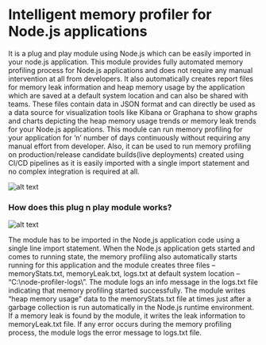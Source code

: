 # Intelligent memory profiler for Node.js applications

It is a plug and play module using Node.js which can be easily imported in your node.js application. This module provides fully automated memory profiling process for Node.js applications and does not require any manual intervention at all from developers. It also automatically creates report files for memory leak information and heap memory usage by the application which are saved at a default system location and can also be shared with teams. These files contain data in JSON format and can directly be used as a data source for visualization tools like Kibana or Graphana to show graphs and charts depicting the heap memory usage trends or memory leak trends for your Node.js applications. This module can run memory profiling for your application for ‘n’ number of days continuously without requiring any manual effort from developer. Also, it can be used to run memory profiling on production/release candidate builds(live deployments) created using CI/CD pipelines as it is easily imported with a single import statement and no complex integration is required at all.

![alt text](https://github.com/luvsharma19/node-memory-profiler/blob/main/image.png)

### How does this plug n play module works?


![alt text](https://github.com/luvsharma19/node-memory-profiler/blob/main/readMeImage.PNG)
 
The module has to be imported in the Node,js application code using a single line import statement. When the Node.js application gets started and comes to running state, the memory profiling also automatically starts running for this application and the module creates three files – memoryStats.txt, memoryLeak.txt, logs.txt at default system location – “C:\node-profiler-logs\”. The module logs an info message in the logs.txt file indicating that memory profiling started successfully. The module writes “heap memory usage” data to the memoryStats.txt file at times just after a garbage collection is run automatically in the Node.js runtime environment. If a memory leak is found by the module, it writes the leak information to memoryLeak.txt file. If any error occurs during the memory profiling process, the module logs the error message to logs.txt file.

